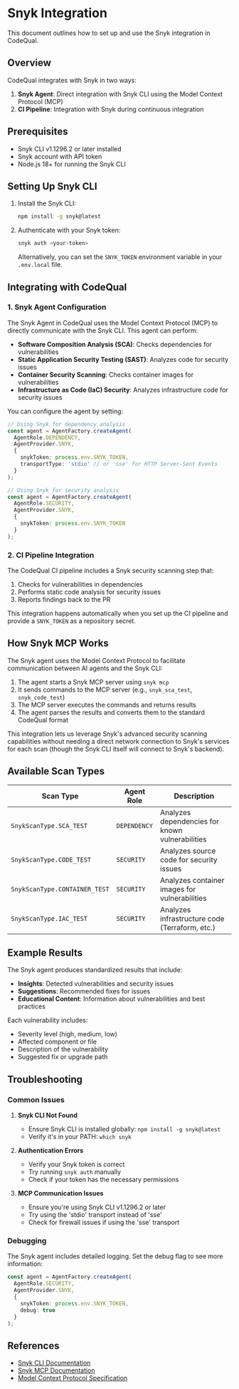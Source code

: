 # Snyk Integration

This document outlines how to set up and use the Snyk integration in CodeQual.

## Overview

CodeQual integrates with Snyk in two ways:

1. **Snyk Agent**: Direct integration with Snyk CLI using the Model Context Protocol (MCP)
2. **CI Pipeline**: Integration with Snyk during continuous integration

## Prerequisites

- Snyk CLI v1.1296.2 or later installed
- Snyk account with API token
- Node.js 18+ for running the Snyk CLI

## Setting Up Snyk CLI

1. Install the Snyk CLI:
   ```bash
   npm install -g snyk@latest
   ```

2. Authenticate with your Snyk token:
   ```bash
   snyk auth <your-token>
   ```
   
   Alternatively, you can set the `SNYK_TOKEN` environment variable in your `.env.local` file.

## Integrating with CodeQual

### 1. Snyk Agent Configuration

The Snyk Agent in CodeQual uses the Model Context Protocol (MCP) to directly communicate with the Snyk CLI. This agent can perform:

- **Software Composition Analysis (SCA)**: Checks dependencies for vulnerabilities
- **Static Application Security Testing (SAST)**: Analyzes code for security issues
- **Container Security Scanning**: Checks container images for vulnerabilities
- **Infrastructure as Code (IaC) Security**: Analyzes infrastructure code for security issues

You can configure the agent by setting:

```typescript
// Using Snyk for dependency analysis
const agent = AgentFactory.createAgent(
  AgentRole.DEPENDENCY,
  AgentProvider.SNYK,
  {
    snykToken: process.env.SNYK_TOKEN,
    transportType: 'stdio' // or 'sse' for HTTP Server-Sent Events
  }
);

// Using Snyk for security analysis
const agent = AgentFactory.createAgent(
  AgentRole.SECURITY,
  AgentProvider.SNYK,
  {
    snykToken: process.env.SNYK_TOKEN
  }
);
```

### 2. CI Pipeline Integration

The CodeQual CI pipeline includes a Snyk security scanning step that:

1. Checks for vulnerabilities in dependencies
2. Performs static code analysis for security issues
3. Reports findings back to the PR

This integration happens automatically when you set up the CI pipeline and provide a `SNYK_TOKEN` as a repository secret.

## How Snyk MCP Works

The Snyk agent uses the Model Context Protocol to facilitate communication between AI agents and the Snyk CLI:

1. The agent starts a Snyk MCP server using `snyk mcp`
2. It sends commands to the MCP server (e.g., `snyk_sca_test`, `snyk_code_test`)
3. The MCP server executes the commands and returns results
4. The agent parses the results and converts them to the standard CodeQual format

This integration lets us leverage Snyk's advanced security scanning capabilities without needing a direct network connection to Snyk's services for each scan (though the Snyk CLI itself will connect to Snyk's backend).

## Available Scan Types

| Scan Type | Agent Role | Description |
|-----------|------------|-------------|
| `SnykScanType.SCA_TEST` | `DEPENDENCY` | Analyzes dependencies for known vulnerabilities |
| `SnykScanType.CODE_TEST` | `SECURITY` | Analyzes source code for security issues |
| `SnykScanType.CONTAINER_TEST` | `SECURITY` | Analyzes container images for vulnerabilities |
| `SnykScanType.IAC_TEST` | `SECURITY` | Analyzes infrastructure code (Terraform, etc.) |

## Example Results

The Snyk agent produces standardized results that include:

- **Insights**: Detected vulnerabilities and security issues
- **Suggestions**: Recommended fixes for issues
- **Educational Content**: Information about vulnerabilities and best practices

Each vulnerability includes:
- Severity level (high, medium, low)
- Affected component or file
- Description of the vulnerability
- Suggested fix or upgrade path

## Troubleshooting

### Common Issues

1. **Snyk CLI Not Found**
   - Ensure Snyk CLI is installed globally: `npm install -g snyk@latest`
   - Verify it's in your PATH: `which snyk`

2. **Authentication Errors**
   - Verify your Snyk token is correct
   - Try running `snyk auth` manually
   - Check if your token has the necessary permissions

3. **MCP Communication Issues**
   - Ensure you're using Snyk CLI v1.1296.2 or later
   - Try using the 'stdio' transport instead of 'sse'
   - Check for firewall issues if using the 'sse' transport

### Debugging

The Snyk agent includes detailed logging. Set the debug flag to see more information:

```typescript
const agent = AgentFactory.createAgent(
  AgentRole.SECURITY,
  AgentProvider.SNYK,
  {
    snykToken: process.env.SNYK_TOKEN,
    debug: true
  }
);
```

## References

- [Snyk CLI Documentation](https://docs.snyk.io/snyk-cli)
- [Snyk MCP Documentation](https://docs.snyk.io/integrate-with-snyk/strategic-partner-integrations/model-context-protocol-mcp/mcp-overview)
- [Model Context Protocol Specification](https://modelcontextprotocol.github.io/)